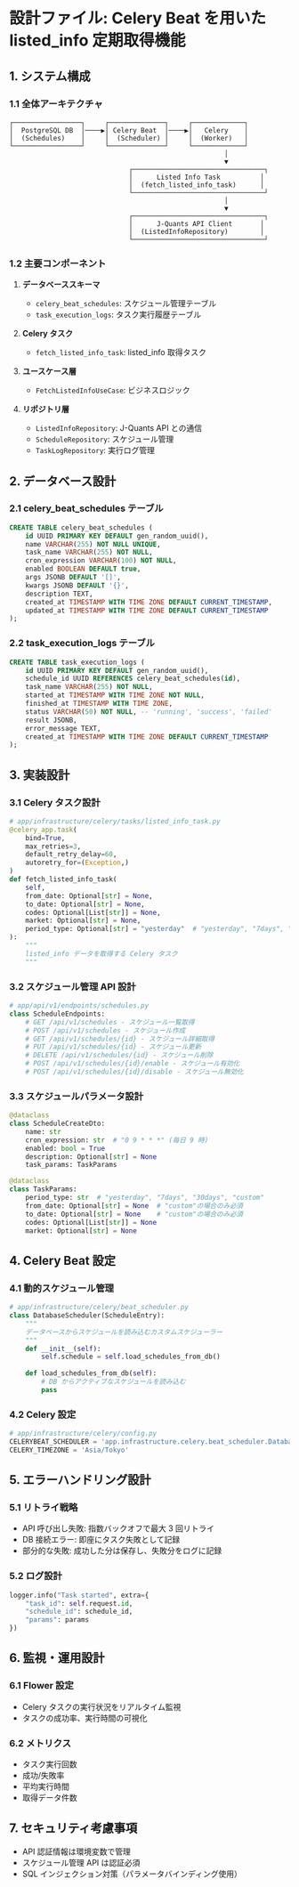# 設計ファイル: Celery Beat を用いた listed_info 定期取得機能

## 1. システム構成

### 1.1 全体アーキテクチャ
```
┌─────────────────┐     ┌──────────────┐     ┌─────────────┐
│  PostgreSQL DB  │────▶│ Celery Beat  │────▶│   Celery    │
│  (Schedules)    │     │  (Scheduler) │     │  (Worker)   │
└─────────────────┘     └──────────────┘     └─────────────┘
                                                      │
                                                      ▼
                              ┌─────────────────────────────────┐
                              │      Listed Info Task          │
                              │  (fetch_listed_info_task)      │
                              └─────────────────────────────────┘
                                                      │
                                                      ▼
                              ┌─────────────────────────────────┐
                              │      J-Quants API Client       │
                              │  (ListedInfoRepository)        │
                              └─────────────────────────────────┘
```

### 1.2 主要コンポーネント

1. **データベーススキーマ**
   - `celery_beat_schedules`: スケジュール管理テーブル
   - `task_execution_logs`: タスク実行履歴テーブル

2. **Celery タスク**
   - `fetch_listed_info_task`: listed_info 取得タスク

3. **ユースケース層**
   - `FetchListedInfoUseCase`: ビジネスロジック

4. **リポジトリ層**
   - `ListedInfoRepository`: J-Quants API との通信
   - `ScheduleRepository`: スケジュール管理
   - `TaskLogRepository`: 実行ログ管理

## 2. データベース設計

### 2.1 celery_beat_schedules テーブル
```sql
CREATE TABLE celery_beat_schedules (
    id UUID PRIMARY KEY DEFAULT gen_random_uuid(),
    name VARCHAR(255) NOT NULL UNIQUE,
    task_name VARCHAR(255) NOT NULL,
    cron_expression VARCHAR(100) NOT NULL,
    enabled BOOLEAN DEFAULT true,
    args JSONB DEFAULT '[]',
    kwargs JSONB DEFAULT '{}',
    description TEXT,
    created_at TIMESTAMP WITH TIME ZONE DEFAULT CURRENT_TIMESTAMP,
    updated_at TIMESTAMP WITH TIME ZONE DEFAULT CURRENT_TIMESTAMP
);
```

### 2.2 task_execution_logs テーブル
```sql
CREATE TABLE task_execution_logs (
    id UUID PRIMARY KEY DEFAULT gen_random_uuid(),
    schedule_id UUID REFERENCES celery_beat_schedules(id),
    task_name VARCHAR(255) NOT NULL,
    started_at TIMESTAMP WITH TIME ZONE NOT NULL,
    finished_at TIMESTAMP WITH TIME ZONE,
    status VARCHAR(50) NOT NULL, -- 'running', 'success', 'failed'
    result JSONB,
    error_message TEXT,
    created_at TIMESTAMP WITH TIME ZONE DEFAULT CURRENT_TIMESTAMP
);
```

## 3. 実装設計

### 3.1 Celery タスク設計

```python
# app/infrastructure/celery/tasks/listed_info_task.py
@celery_app.task(
    bind=True,
    max_retries=3,
    default_retry_delay=60,
    autoretry_for=(Exception,)
)
def fetch_listed_info_task(
    self,
    from_date: Optional[str] = None,
    to_date: Optional[str] = None,
    codes: Optional[List[str]] = None,
    market: Optional[str] = None,
    period_type: Optional[str] = "yesterday"  # "yesterday", "7days", "30days", "custom"
):
    """
    listed_info データを取得する Celery タスク
    """
```

### 3.2 スケジュール管理 API 設計

```python
# app/api/v1/endpoints/schedules.py
class ScheduleEndpoints:
    # GET /api/v1/schedules - スケジュール一覧取得
    # POST /api/v1/schedules - スケジュール作成
    # GET /api/v1/schedules/{id} - スケジュール詳細取得
    # PUT /api/v1/schedules/{id} - スケジュール更新
    # DELETE /api/v1/schedules/{id} - スケジュール削除
    # POST /api/v1/schedules/{id}/enable - スケジュール有効化
    # POST /api/v1/schedules/{id}/disable - スケジュール無効化
```

### 3.3 スケジュールパラメータ設計

```python
@dataclass
class ScheduleCreateDto:
    name: str
    cron_expression: str  # "0 9 * * *" (毎日 9 時)
    enabled: bool = True
    description: Optional[str] = None
    task_params: TaskParams

@dataclass
class TaskParams:
    period_type: str  # "yesterday", "7days", "30days", "custom"
    from_date: Optional[str] = None  # "custom"の場合のみ必須
    to_date: Optional[str] = None    # "custom"の場合のみ必須
    codes: Optional[List[str]] = None
    market: Optional[str] = None
```

## 4. Celery Beat 設定

### 4.1 動的スケジュール管理
```python
# app/infrastructure/celery/beat_scheduler.py
class DatabaseScheduler(ScheduleEntry):
    """
    データベースからスケジュールを読み込むカスタムスケジューラー
    """
    def __init__(self):
        self.schedule = self.load_schedules_from_db()
    
    def load_schedules_from_db(self):
        # DB からアクティブなスケジュールを読み込む
        pass
```

### 4.2 Celery 設定
```python
# app/infrastructure/celery/config.py
CELERYBEAT_SCHEDULER = 'app.infrastructure.celery.beat_scheduler.DatabaseScheduler'
CELERY_TIMEZONE = 'Asia/Tokyo'
```

## 5. エラーハンドリング設計

### 5.1 リトライ戦略
- API 呼び出し失敗: 指数バックオフで最大 3 回リトライ
- DB 接続エラー: 即座にタスク失敗として記録
- 部分的な失敗: 成功した分は保存し、失敗分をログに記録

### 5.2 ログ設計
```python
logger.info("Task started", extra={
    "task_id": self.request.id,
    "schedule_id": schedule_id,
    "params": params
})
```

## 6. 監視・運用設計

### 6.1 Flower 設定
- Celery タスクの実行状況をリアルタイム監視
- タスクの成功率、実行時間の可視化

### 6.2 メトリクス
- タスク実行回数
- 成功/失敗率
- 平均実行時間
- 取得データ件数

## 7. セキュリティ考慮事項

- API 認証情報は環境変数で管理
- スケジュール管理 API は認証必須
- SQL インジェクション対策（パラメータバインディング使用）